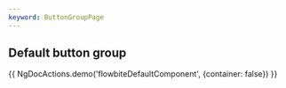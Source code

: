 ```yaml
---
keyword: ButtonGroupPage
---
```


## Default button group

{{ NgDocActions.demo('flowbiteDefaultComponent', {container: false}) }}

```angular-html file="./_default.component.html" group="default" name="html"

```

```angular-ts file="./_default.component.ts" group="default" name="typescript"

```
